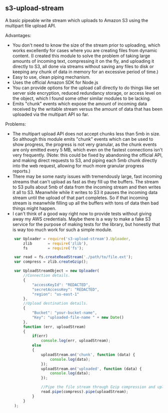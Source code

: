 ## s3-upload-stream

A basic pipeable write stream which uploads to Amazon S3 using the multipart file upload API.

Advantages:

- You don't need to know the size of the stream prior to uploading, which works excellently for cases where you are creating files from dynamic content. (I created this module to solve the problem of taking large amounts of incoming text, compressing it on the fly, and uploading it directly to S3, all done via streams without saving any files to disk or keeping any chunk of data in memory for an excessive period of time.)
- Easy to use, clean piping mechanism.
- Uses the official Amazon SDK for Node.js
- You can provide options for the upload call directly to do things like set server side encryption, reduced redundancy storage, or access level on the object, which I found some other similar modules to be lacking.
- Emits "chunk" events which expose the amount of incoming data received by the writable stream versus the amount of data that has been uploaded via the multipart API so far.

Problems:

- The multipart upload API does not accept chunks less than 5mb in size. So although this module emits "chunk" events which can be used to show progress, the progress is not very granular, as the chunk events are only emitted every 5 MB, which even on the fastest connections isn't very frequently. (Note: this could be fixed by abandoning the official API, and making direct requests to S3, and piping each 5mb chunk directly into the web request, allowing for much more granular progress reports.)
- There may be some nasty issues with tremendously large, fast incoming streams that can't upload as fast as they fill up the buffers. The stream to S3 pulls about 5mb of data from the incoming stream and then writes it all to S3. Meanwhile while it writes to S3 it pauses the incoming data stream until the upload of that part completes. So if that incoming stream is meanwhile filling up all the buffers with tons of data then bad things might happen.
- I can't think of a good way right now to provide tests without giving away my AWS credentials. Maybe there is a way to make a fake S3 service for the purpose of making tests for the library, but honestly that is way too much work for such a simple module.

``` javascript
	var Uploader = require('s3-upload-stream').Uploader,
		zlib       = require('zlib'),
		fs         = require('fs');

	var read = fs.createReadStream('./path/to/file.ext');
	var compress = zlib.createGzip();

	var UploadStreamObject = new Uploader(
		//Connection details.
		{
			"accessKeyId": "REDACTED",
			"secretAccessKey": "REDACTED",
			"region": "us-east-1"
		},
		//Upload destination details.
		{
			"Bucket": "your-bucket-name",
			"Key": "uploaded-file-name " + new Date()
		},
		function (err, uploadStream)
		{
			if(err)
				console.log(err, uploadStream);
			else
			{
				uploadStream.on('chunk', function (data) {
					console.log(data);
				});
				uploadStream.on('uploaded', function (data) {
					console.log(data);
				});

				//Pipe the file stream through Gzip compression and upload result to S3.
				read.pipe(compress).pipe(uploadStream);
			}
		}
	);
```